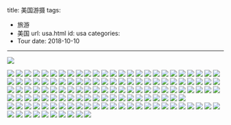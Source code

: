 title: 美国游摄
tags:
  - 旅游
  - 美国
url: usa.html
id: usa
categories:
  - Tour
date: 2018-10-10 
---

![](http://image.psdpi.com/photo/usa/IMG_5542.JPG-1920) 

<!-- less -->

![](http://image.psdpi.com/photo/usa/IMG_5542.JPG-1920) 
![](http://image.psdpi.com/photo/usa/IMG_5546.JPG-1920) 
![](http://image.psdpi.com/photo/usa/IMG_5547.JPG-1920) 
![](http://image.psdpi.com/photo/usa/IMG_5548.JPG-1920) 
![](http://image.psdpi.com/photo/usa/IMG_5568-1.JPG-1920) 
![](http://image.psdpi.com/photo/usa/IMG_5584.JPG-1920) 
![](http://image.psdpi.com/photo/usa/IMG_5605.JPG-1920) 
![](http://image.psdpi.com/photo/usa/IMG_5606.JPG-1920) 
![](http://image.psdpi.com/photo/usa/IMG_5607.JPG-1920) 
![](http://image.psdpi.com/photo/usa/IMG_5608.JPG-1920) 
![](http://image.psdpi.com/photo/usa/IMG_5609.JPG-1920) 
![](http://image.psdpi.com/photo/usa/IMG_5610.JPG-1920) 
![](http://image.psdpi.com/photo/usa/IMG_5611.JPG-1920) 
![](http://image.psdpi.com/photo/usa/IMG_5612.JPG-1920) 
![](http://image.psdpi.com/photo/usa/IMG_5613.JPG-1920) 
![](http://image.psdpi.com/photo/usa/IMG_5614.JPG-1920) 
![](http://image.psdpi.com/photo/usa/IMG_5615.JPG-1920) 
![](http://image.psdpi.com/photo/usa/IMG_5616.JPG-1920) 
![](http://image.psdpi.com/photo/usa/IMG_5617.JPG-1920) 
![](http://image.psdpi.com/photo/usa/IMG_5632.JPG-1920) 
![](http://image.psdpi.com/photo/usa/IMG_5634.JPG-1920) 
![](http://image.psdpi.com/photo/usa/IMG_5635.JPG-1920) 
![](http://image.psdpi.com/photo/usa/IMG_5637.JPG-1920) 
![](http://image.psdpi.com/photo/usa/IMG_5638.JPG-1920) 
![](http://image.psdpi.com/photo/usa/IMG_5639.JPG-1920) 
![](http://image.psdpi.com/photo/usa/IMG_5643.JPG-1920) 
![](http://image.psdpi.com/photo/usa/IMG_5644.JPG-1920) 
![](http://image.psdpi.com/photo/usa/IMG_5665.JPG-1920) 
![](http://image.psdpi.com/photo/usa/IMG_5666.JPG-1920) 
![](http://image.psdpi.com/photo/usa/IMG_5667.JPG-1920) 
![](http://image.psdpi.com/photo/usa/IMG_5668.JPG-1920) 
![](http://image.psdpi.com/photo/usa/IMG_5669.JPG-1920) 
![](http://image.psdpi.com/photo/usa/IMG_5670.JPG-1920) 
![](http://image.psdpi.com/photo/usa/IMG_5671.JPG-1920) 
![](http://image.psdpi.com/photo/usa/IMG_5672.JPG-1920) 
![](http://image.psdpi.com/photo/usa/IMG_5673.JPG-1920) 
![](http://image.psdpi.com/photo/usa/IMG_5674.JPG-1920) 
![](http://image.psdpi.com/photo/usa/IMG_5675.JPG-1920) 
![](http://image.psdpi.com/photo/usa/IMG_5676.JPG-1920) 
![](http://image.psdpi.com/photo/usa/IMG_5678.JPG-1920) 
![](http://image.psdpi.com/photo/usa/IMG_5679.JPG-1920) 
![](http://image.psdpi.com/photo/usa/IMG_5680.JPG-1920) 
![](http://image.psdpi.com/photo/usa/IMG_5681.JPG-1920) 
![](http://image.psdpi.com/photo/usa/IMG_5682.JPG-1920) 
![](http://image.psdpi.com/photo/usa/IMG_5683.JPG-1920) 
![](http://image.psdpi.com/photo/usa/IMG_5684.JPG-1920) 
![](http://image.psdpi.com/photo/usa/IMG_5685.JPG-1920) 
![](http://image.psdpi.com/photo/usa/IMG_5686.JPG-1920) 
![](http://image.psdpi.com/photo/usa/IMG_5689.JPG-1920) 
![](http://image.psdpi.com/photo/usa/IMG_5703.JPG-1920) 
![](http://image.psdpi.com/photo/usa/IMG_5704.JPG-1920) 
![](http://image.psdpi.com/photo/usa/IMG_5707.JPG-1920) 
![](http://image.psdpi.com/photo/usa/IMG_5710.JPG-1920) 
![](http://image.psdpi.com/photo/usa/IMG_5725.JPG-1920) 
![](http://image.psdpi.com/photo/usa/IMG_5734.JPG-1920) 
![](http://image.psdpi.com/photo/usa/IMG_5735.JPG-1920) 
![](http://image.psdpi.com/photo/usa/IMG_5744.JPG-1920) 
![](http://image.psdpi.com/photo/usa/IMG_5747.JPG-1920) 
![](http://image.psdpi.com/photo/usa/IMG_5751.JPG-1920) 
![](http://image.psdpi.com/photo/usa/IMG_5778.JPG-1920) 
![](http://image.psdpi.com/photo/usa/IMG_5779.JPG-1920) 
![](http://image.psdpi.com/photo/usa/IMG_5780.JPG-1920) 
![](http://image.psdpi.com/photo/usa/IMG_5781.JPG-1920) 
![](http://image.psdpi.com/photo/usa/IMG_5783.JPG-1920) 
![](http://image.psdpi.com/photo/usa/IMG_5786.JPG-1920) 
![](http://image.psdpi.com/photo/usa/IMG_5788.JPG-1920) 
![](http://image.psdpi.com/photo/usa/IMG_5789.JPG-1920)
![](http://image.psdpi.com/photo/usa/IMG_5902.JPG-1920) 
![](http://image.psdpi.com/photo/usa/IMG_5904.JPG-1920) 
![](http://image.psdpi.com/photo/usa/IMG_5905.JPG-1920) 
![](http://image.psdpi.com/photo/usa/IMG_5906.JPG-1920) 
![](http://image.psdpi.com/photo/usa/IMG_5907.JPG-1920) 
![](http://image.psdpi.com/photo/usa/IMG_5790.JPG-1920) 
![](http://image.psdpi.com/photo/usa/IMG_5791.JPG-1920) 
![](http://image.psdpi.com/photo/usa/IMG_5792.JPG-1920) 
![](http://image.psdpi.com/photo/usa/IMG_5793.JPG-1920) 
![](http://image.psdpi.com/photo/usa/IMG_5794.JPG-1920) 
![](http://image.psdpi.com/photo/usa/IMG_5795.JPG-1920) 
![](http://image.psdpi.com/photo/usa/IMG_5796.JPG-1920) 
![](http://image.psdpi.com/photo/usa/IMG_5797.JPG-1920) 
![](http://image.psdpi.com/photo/usa/IMG_5798.JPG-1920) 
![](http://image.psdpi.com/photo/usa/IMG_5802.JPG-1920) 
![](http://image.psdpi.com/photo/usa/IMG_5803.JPG-1920) 
![](http://image.psdpi.com/photo/usa/IMG_5805.JPG-1920) 
![](http://image.psdpi.com/photo/usa/IMG_5806.JPG-1920) 
![](http://image.psdpi.com/photo/usa/IMG_5807.JPG-1920) 
![](http://image.psdpi.com/photo/usa/IMG_5809.JPG-1920) 
![](http://image.psdpi.com/photo/usa/IMG_5824.JPG-1920) 
![](http://image.psdpi.com/photo/usa/IMG_5827.JPG-1920) 
![](http://image.psdpi.com/photo/usa/IMG_5891.JPG-1920) 
![](http://image.psdpi.com/photo/usa/IMG_5892.JPG-1920) 
![](http://image.psdpi.com/photo/usa/IMG_5894.JPG-1920) 
![](http://image.psdpi.com/photo/usa/IMG_5895.JPG-1920) 
![](http://image.psdpi.com/photo/usa/IMG_5896.JPG-1920) 
![](http://image.psdpi.com/photo/usa/IMG_5897.JPG-1920) 
![](http://image.psdpi.com/photo/usa/IMG_5899.JPG-1920)  
![](http://image.psdpi.com/photo/usa/IMG_5908.JPG-1920) 
![](http://image.psdpi.com/photo/usa/IMG_5909.JPG-1920) 
![](http://image.psdpi.com/photo/usa/IMG_5910.JPG-1920) 
![](http://image.psdpi.com/photo/usa/IMG_5911.JPG-1920) 
![](http://image.psdpi.com/photo/usa/IMG_5912.JPG-1920) 
![](http://image.psdpi.com/photo/usa/IMG_5913.JPG-1920) 
![](http://image.psdpi.com/photo/usa/IMG_5914.JPG-1920) 
![](http://image.psdpi.com/photo/usa/IMG_5915.JPG-1920) 
![](http://image.psdpi.com/photo/usa/IMG_5916.JPG-1920) 
![](http://image.psdpi.com/photo/usa/IMG_5917.JPG-1920) 
![](http://image.psdpi.com/photo/usa/IMG_5918.JPG-1920) 
![](http://image.psdpi.com/photo/usa/IMG_5919.JPG-1920) 
![](http://image.psdpi.com/photo/usa/IMG_5922.JPG-1920) 
![](http://image.psdpi.com/photo/usa/IMG_5923.JPG-1920) 
![](http://image.psdpi.com/photo/usa/IMG_5924.JPG-1920) 
![](http://image.psdpi.com/photo/usa/IMG_5925.JPG-1920) 
![](http://image.psdpi.com/photo/usa/IMG_5930.JPG-1920) 
![](http://image.psdpi.com/photo/usa/IMG_5933.JPG-1920) 
![](http://image.psdpi.com/photo/usa/IMG_5948.JPG-1920) 
![](http://image.psdpi.com/photo/usa/IMG_5949.JPG-1920) 
![](http://image.psdpi.com/photo/usa/IMG_5950.JPG-1920) 
![](http://image.psdpi.com/photo/usa/IMG_5951.JPG-1920) 
![](http://image.psdpi.com/photo/usa/IMG_5952.JPG-1920) 
![](http://image.psdpi.com/photo/usa/IMG_5953.JPG-1920) 
![](http://image.psdpi.com/photo/usa/IMG_5964.JPG-1920) 
![](http://image.psdpi.com/photo/usa/IMG_5970.JPG-1920) 
![](http://image.psdpi.com/photo/usa/IMG_5972.JPG-1920) 
![](http://image.psdpi.com/photo/usa/IMG_5973.JPG-1920) 
![](http://image.psdpi.com/photo/usa/IMG_5974.JPG-1920) 
![](http://image.psdpi.com/photo/usa/IMG_5977.JPG-1920) 
![](http://image.psdpi.com/photo/usa/IMG_5979.JPG-1920) 
![](http://image.psdpi.com/photo/usa/IMG_5980.JPG-1920) 
![](http://image.psdpi.com/photo/usa/IMG_5981.JPG-1920) 
![](http://image.psdpi.com/photo/usa/IMG_5982.JPG-1920) 
![](http://image.psdpi.com/photo/usa/IMG_5983.JPG-1920) 